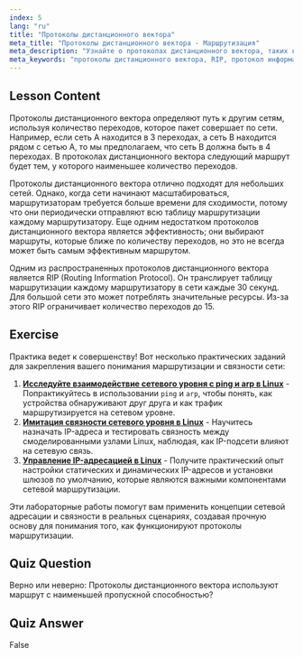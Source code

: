 ```yaml
---
index: 5
lang: "ru"
title: "Протоколы дистанционного вектора"
meta_title: "Протоколы дистанционного вектора - Маршрутизация"
meta_description: "Узнайте о протоколах дистанционного вектора, таких как RIP, как они работают и их ограничениях для маршрутизации сети. Поймите количество переходов и эффективность сети."
meta_keywords: "протоколы дистанционного вектора, RIP, протокол информации маршрутизации, количество переходов, маршрутизация сети, сеть Linux, руководство для начинающих, учебник"
---
```


## Lesson Content

Протоколы дистанционного вектора определяют путь к другим сетям, используя количество переходов, которое пакет совершает по сети. Например, если сеть A находится в 3 переходах, а сеть B находится рядом с сетью A, то мы предполагаем, что сеть B должна быть в 4 переходах. В протоколах дистанционного вектора следующий маршрут будет тем, у которого наименьшее количество переходов.

Протоколы дистанционного вектора отлично подходят для небольших сетей. Однако, когда сети начинают масштабироваться, маршрутизаторам требуется больше времени для сходимости, потому что они периодически отправляют всю таблицу маршрутизации каждому маршрутизатору. Еще одним недостатком протоколов дистанционного вектора является эффективность; они выбирают маршруты, которые ближе по количеству переходов, но это не всегда может быть самым эффективным маршрутом.

Одним из распространенных протоколов дистанционного вектора является RIP (Routing Information Protocol). Он транслирует таблицу маршрутизации каждому маршрутизатору в сети каждые 30 секунд. Для большой сети это может потреблять значительные ресурсы. Из-за этого RIP ограничивает количество переходов до 15.

## Exercise

Практика ведет к совершенству! Вот несколько практических заданий для закрепления вашего понимания маршрутизации и связности сети:

1. **[Исследуйте взаимодействие сетевого уровня с ping и arp в Linux](https://labex.io/ru/labs/comptia-explore-network-layer-interaction-with-ping-and-arp-in-linux-592746)** - Попрактикуйтесь в использовании `ping` и `arp`, чтобы понять, как устройства обнаруживают друг друга и как трафик маршрутизируется на сетевом уровне.
2. **[Имитация связности сетевого уровня в Linux](https://labex.io/ru/labs/comptia-simulate-network-layer-connectivity-in-linux-592752)** - Научитесь назначать IP-адреса и тестировать связность между смоделированными узлами Linux, наблюдая, как IP-подсети влияют на сетевую связь.
3. **[Управление IP-адресацией в Linux](https://labex.io/ru/labs/comptia-manage-ip-addressing-in-linux-592736)** - Получите практический опыт настройки статических и динамических IP-адресов и установки шлюзов по умолчанию, которые являются важными компонентами сетевой маршрутизации.

Эти лабораторные работы помогут вам применить концепции сетевой адресации и связности в реальных сценариях, создавая прочную основу для понимания того, как функционируют протоколы маршрутизации.

## Quiz Question

Верно или неверно: Протоколы дистанционного вектора используют маршрут с наименьшей пропускной способностью?

## Quiz Answer

False
